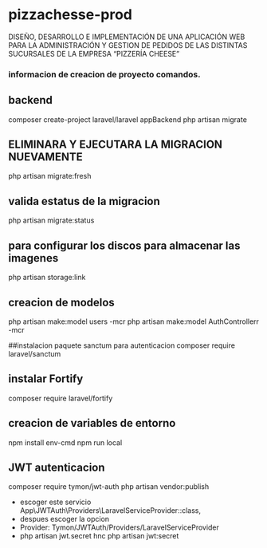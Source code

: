 # pizzachesse-prod
DISEÑO, DESARROLLO E IMPLEMENTACIÓN DE UNA APLICACIÓN WEB  PARA LA ADMINISTRACIÓN Y GESTION DE PEDIDOS DE LAS DISTINTAS  SUCURSALES DE LA EMPRESA “PIZZERÍA CHEESE”



### informacion de creacion de proyecto comandos.
## backend 
composer create-project laravel/laravel appBackend
php artisan migrate

## ELIMINARA Y EJECUTARA LA MIGRACION NUEVAMENTE
php artisan migrate:fresh

## valida estatus de la migracion
php artisan migrate:status

## para configurar los discos para almacenar las imagenes 
php artisan storage:link

## creacion de modelos 
php artisan make:model users -mcr
php artisan make:model AuthControllerr -mcr

##instalacion paquete sanctum para autenticacion
composer require laravel/sanctum

##  instalar Fortify 
composer require laravel/fortify

## creacion de variables de entorno
npm install env-cmd
npm run local

## JWT autenticacion
composer require tymon/jwt-auth
php artisan vendor:publish
- escoger este servicio App\JWTAuth\Providers\LaravelServiceProvider::class,
- despues escoger la opcion 
- Provider: Tymon/JWTAuth/Providers/LaravelServiceProvider
- php artisan jwt.secret
hnc
php artisan jwt:secret



